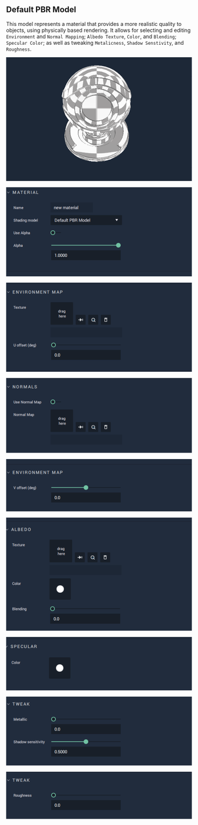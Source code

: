 ## Default PBR Model

This model represents a material that provides a more realistic quality to objects, using physically based rendering. It allows for selecting and editing `Environment` and `Normal Mapping`; `Albedo Texture`, `Color`, and `Blending`; `Specular Color`; as well as tweaking `Metalicness`, `Shadow Senstivity`, and `Roughness`. 


![](../../.gitbook/assets/pbrmodel1.png)

![Material](../../.gitbook/assets/pbrmodel2.png)

![Environment Map](../../.gitbook/assets/pbrmodel3.png)

![Normals](../../.gitbook/assets/pbrmodel4real.png)

![Environment Map](../../.gitbook/assets/pbrmodel5.png)

![Albedo](../../.gitbook/assets/pbrmodel6.png)

![Specular](../../.gitbook/assets/pbrmodel7.png)

![Tweak](../../.gitbook/assets/pbrmodel8.png)

![Tweak](../../.gitbook/assets/pbrmodel9.png)